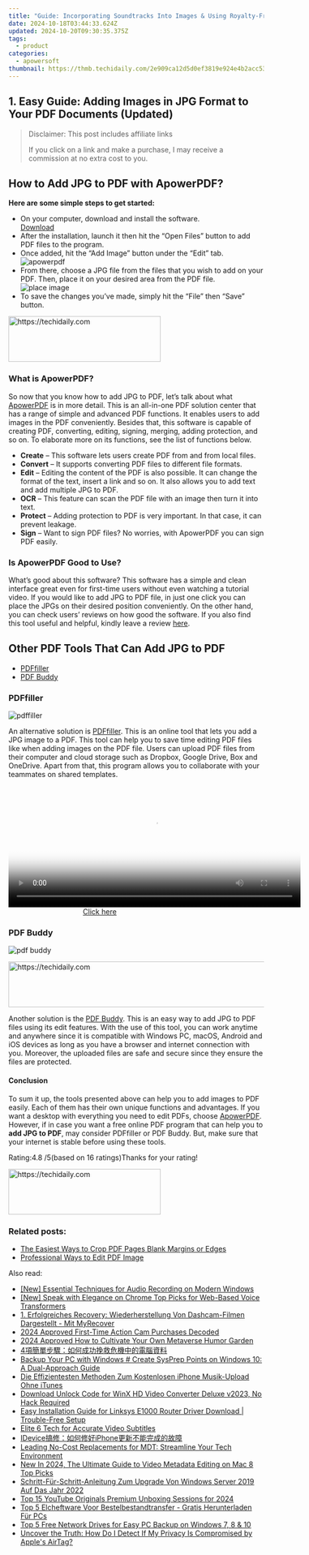 ```yaml
---
title: "Guide: Incorporating Soundtracks Into Images & Using Royalty-Free Resources"
date: 2024-10-18T03:44:33.624Z
updated: 2024-10-20T09:30:35.375Z
tags:
  - product
categories:
  - apowersoft
thumbnail: https://thmb.techidaily.com/2e909ca12d5d0ef3819e924e4b2acc53554680366614c69f27f338ed1d92d5d7.jpg
---
```


## 1. Easy Guide: Adding Images in JPG Format to Your PDF Documents (Updated)

>  Disclaimer: This post includes affiliate links
>
>  If you click on a link and make a purchase, I may receive a commission at no extra cost to you.
>

## How to Add JPG to PDF with ApowerPDF?

**Here are some simple steps to get started:**

* On your computer, download and install the software.  
[Download](https://tools.techidaily.com/apowersoft/products/)
* After the installation, launch it then hit the “Open Files” button to add PDF files to the program.
* Once added, hit the “Add Image” button under the “Edit” tab.  
![apowerpdf](https://www.apowersoft.com//webusupload.aoscdn.com/apowercom/wp-content/uploads/2020/07/add-image.jpg.webp)
* From there, choose a JPG file from the files that you wish to add on your PDF. Then, place it on your desired area from the PDF file.  
![place image](https://www.apowersoft.com//webusupload.aoscdn.com/apowercom/wp-content/uploads/2020/07/place-jpg.jpg.webp)
* To save the changes you’ve made, simply hit the “File” then “Save” button.

<!-- affiliate ads begin -->
<a href="https://aligracehair.sjv.io/c/5597632/1959707/19272" target="_top" id="1959707">
  <img src="//a.impactradius-go.com/display-ad/19272-1959707" border="0" alt="https://techidaily.com" width="300" height="90"/>
</a>
<img height="0" width="0" src="https://aligracehair.sjv.io/i/5597632/1959707/19272" style="position:absolute;visibility:hidden;" border="0" />
<!-- affiliate ads end -->

### What is ApowerPDF?

So now that you know how to add JPG to PDF, let’s talk about what [ApowerPDF](https://tools.techidaily.com/apowersoft/apower-pdf/) is in more detail. This is an all-in-one PDF solution center that has a range of simple and advanced PDF functions. It enables users to add images in the PDF conveniently. Besides that, this software is capable of creating PDF, converting, editing, signing, merging, adding protection, and so on. To elaborate more on its functions, see the list of functions below.

* **Create** – This software lets users create PDF from and from local files.
* **Convert** – It supports converting PDF files to different file formats.
* **Edit**  – Editing the content of the PDF is also possible. It can change the format of the text, insert a link and so on. It also allows you to add text and add multiple JPG to PDF.
* **OCR** – This feature can scan the PDF file with an image then turn it into text.
* **Protect** – Adding protection to PDF is very important. In that case, it can prevent leakage.
* **Sign** – Want to sign PDF files? No worries, with ApowerPDF you can sign PDF easily.

### Is ApowerPDF Good to Use?

What’s good about this software? This software has a simple and clean interface great even for first-time users without even watching a tutorial video. If you would like to add JPG to PDF file, in just one click you can place the JPGs on their desired position conveniently. On the other hand, you can check users’ reviews on how good the software. If you also find this tool useful and helpful, kindly leave a review [here](https://www.g2crowd.com/products/apowerpdf/reviews).

## Other PDF Tools That Can Add JPG to PDF

* [PDFfiller](https://tools.techidaily.com/apowersoft/products/)
* [PDF Buddy](https://tools.techidaily.com/apowersoft/products/)

### PDFfiller

![pdffiller](https://www.apowersoft.com//webusupload.aoscdn.com/apowercom/wp-content/uploads/2020/07/add-image-pdffiller.jpg.webp)

An alternative solution is [PDFfiller](https://www.pdffiller.com/en/categories/add-image.htm). This is an online tool that lets you add a JPG image to a PDF. This tool can help you to save time editing PDF files like when adding images on the PDF file. Users can upload PDF files from their computer and cloud storage such as Dropbox, Google Drive, Box and OneDrive. Apart from that, this program allows you to collaborate with your teammates on shared templates.

<!-- affiliate ads begin -->
<span id="1993645">
					<video width="576" height="240" style="cursor:pointer"
           poster="//a.impactradius-go.com/display-clicktoplayimage/1993645.png"
           onclick="if(!this.playClicked){this.play();this.setAttribute('controls',true);this.playClicked=true;}">
	   <source src="//a.impactradius-go.com/display-ad/22993-1993645">
	   <img src="//a.impactradius-go.com/display-clicktoplayimage/1993645.png" style="border: none; height: 100%; width: 100%; object-fit: contain">
	</video>
	<div style="width:360px;text-align:center"><a href="javascript:window.open(decodeURIComponent('https%3A%2F%2Fhomestyler.sjv.io%2Fc%2F5597632%2F1993645%2F22993'), '_blank');void(0);">Click here</a></div>
</span>
<img height="0" width="0" src="https://imp.pxf.io/i/5597632/1993645/22993" style="position:absolute;visibility:hidden;" border="0" />
<!-- affiliate ads end -->

### PDF Buddy

![pdf buddy](https://www.apowersoft.com//webusupload.aoscdn.com/apowercom/wp-content/uploads/2020/07/add-jpg-using-pdfbuddy.jpg.webp)

<!-- affiliate ads begin -->
<a href="https://appsumo.8odi.net/c/5597632/2049382/7443" target="_top" id="2049382">
  <img src="//a.impactradius-go.com/display-ad/7443-2049382" border="0" alt="https://techidaily.com" width="728" height="90"/>
</a>
<img height="0" width="0" src="https://appsumo.8odi.net/i/5597632/2049382/7443" style="position:absolute;visibility:hidden;" border="0" />
<!-- affiliate ads end -->

Another solution is the [PDF Buddy](https://www.pdfbuddy.com/how-to/add-image-to-pdf). This is an easy way to add JPG to PDF files using its edit features. With the use of this tool, you can work anytime and anywhere since it is compatible with Windows PC, macOS, Android and iOS devices as long as you have a browser and internet connection with you. Moreover, the uploaded files are safe and secure since they ensure the files are protected.

#### Conclusion

To sum it up, the tools presented above can help you to add images to PDF easily. Each of them has their own unique functions and advantages. If you want a desktop with everything you need to edit PDFs, choose [ApowerPDF](https://tools.techidaily.com/apowersoft/apower-pdf/). However, if in case you want a free online PDF program that can help you to **add JPG to PDF**, may consider PDFfiller or PDF Buddy. But, make sure that your internet is stable before using these tools.

Rating:4.8 /5(based on 16 ratings)Thanks for your rating!

<!-- affiliate ads begin -->
<a href="https://aligracehair.sjv.io/c/5597632/1880972/19272" target="_top" id="1880972">
  <img src="//a.impactradius-go.com/display-ad/19272-1880972" border="0" alt="https://techidaily.com" width="300" height="90"/>
</a>
<img height="0" width="0" src="https://aligracehair.sjv.io/i/5597632/1880972/19272" style="position:absolute;visibility:hidden;" border="0" />
<!-- affiliate ads end -->

### Related posts:

* [The Easiest Ways to Crop PDF Pages Blank Margins or Edges](https://tools.techidaily.com/apowersoft/apower-pdf/)
* [Professional Ways to Edit PDF Image](https://tools.techidaily.com/apowersoft/apower-pdf/)

<ins class="adsbygoogle"
     style="display:block"
     data-ad-format="autorelaxed"
     data-ad-client="ca-pub-7571918770474297"
     data-ad-slot="1223367746"></ins>

<ins class="adsbygoogle"
     style="display:block"
     data-ad-client="ca-pub-7571918770474297"
     data-ad-slot="8358498916"
     data-ad-format="auto"
     data-full-width-responsive="true"></ins>

<span class="atpl-alsoreadstyle">Also read:</span>
<div><ul>
<li><a href="https://fox-boxes.techidaily.com/new-essential-techniques-for-audio-recording-on-modern-windows/"><u>[New] Essential Techniques for Audio Recording on Modern Windows</u></a></li>
<li><a href="https://extra-skills.techidaily.com/new-speak-with-elegance-on-chrome-top-picks-for-web-based-voice-transformers/"><u>[New] Speak with Elegance on Chrome Top Picks for Web-Based Voice Transformers</u></a></li>
<li><a href="https://win-docs.techidaily.com/1-erfolgreiches-recovery-wiederherstellung-von-dashcam-filmen-dargestellt-mit-myrecover/"><u>1. Erfolgreiches Recovery: Wiederherstellung Von Dashcam-Filmen Dargestellt - Mit MyRecover</u></a></li>
<li><a href="https://fox-access.techidaily.com/2024-approved-first-time-action-cam-purchases-decoded/"><u>2024 Approved First-Time Action Cam Purchases Decoded</u></a></li>
<li><a href="https://some-techniques.techidaily.com/2024-approved-how-to-cultivate-your-own-metaverse-humor-garden/"><u>2024 Approved How to Cultivate Your Own Metaverse Humor Garden</u></a></li>
<li><a href="https://win-docs.techidaily.com/1728504746480-4/"><u>4項簡單步驟：如何成功挽救危機中的電腦資料</u></a></li>
<li><a href="https://win-docs.techidaily.com/backup-your-pc-with-windows-create-sysprep-points-on-windows-10-a-dual-approach-guide/"><u>Backup Your PC with Windows # Create SysPrep Points on Windows 10: A Dual-Approach Guide</u></a></li>
<li><a href="https://win-docs.techidaily.com/die-effizientesten-methoden-zum-kostenlosen-iphone-musik-upload-ohne-itunes/"><u>Die Effizientesten Methoden Zum Kostenlosen iPhone Musik-Upload Ohne iTunes</u></a></li>
<li><a href="https://some-knowledge.techidaily.com/download-unlock-code-for-winx-hd-video-converter-deluxe-v2023-no-hack-required/"><u>Download Unlock Code for WinX HD Video Converter Deluxe v2023, No Hack Required</u></a></li>
<li><a href="https://win-dash.techidaily.com/easy-installation-guide-for-linksys-e1000-router-driver-download-trouble-free-setup/"><u>Easy Installation Guide for Linksys E1000 Router Driver Download | Trouble-Free Setup</u></a></li>
<li><a href="https://extra-information.techidaily.com/elite-6-tech-for-accurate-video-subtitles/"><u>Elite 6 Tech for Accurate Video Subtitles</u></a></li>
<li><a href="https://win-docs.techidaily.com/ideviceiphone/"><u>IDevice搞修：如何修好iPhone更新不能完成的故障</u></a></li>
<li><a href="https://win-docs.techidaily.com/leading-no-cost-replacements-for-mdt-streamline-your-tech-environment/"><u>Leading No-Cost Replacements for MDT: Streamline Your Tech Environment</u></a></li>
<li><a href="https://ai-video-apps.techidaily.com/new-in-2024-the-ultimate-guide-to-video-metadata-editing-on-mac-8-top-picks/"><u>New In 2024, The Ultimate Guide to Video Metadata Editing on Mac 8 Top Picks</u></a></li>
<li><a href="https://win-docs.techidaily.com/schritt-fur-schritt-anleitung-zum-upgrade-von-windows-server-2019-auf-das-jahr-2022/"><u>Schritt-Für-Schritt-Anleitung Zum Upgrade Von Windows Server 2019 Auf Das Jahr 2022</u></a></li>
<li><a href="https://some-skills.techidaily.com/top-15-youtube-originals-premium-unboxing-sessions-for-2024/"><u>Top 15 YouTube Originals Premium Unboxing Sessions for 2024</u></a></li>
<li><a href="https://win-docs.techidaily.com/top-5-elcheftware-voor-bestelbestandtransfer-gratis-herunterladen-fur-pcs/"><u>Top 5 Elcheftware Voor Bestelbestandtransfer - Gratis Herunterladen Für PCs</u></a></li>
<li><a href="https://win-docs.techidaily.com/top-5-free-network-drives-for-easy-pc-backup-on-windows-7-8-and-10/"><u>Top 5 Free Network Drives for Easy PC Backup on Windows 7, 8 & 10</u></a></li>
<li><a href="https://tech-savvy.techidaily.com/uncover-the-truth-how-do-i-detect-if-my-privacy-is-compromised-by-apples-airtag/"><u>Uncover the Truth: How Do I Detect If My Privacy Is Compromised by Apple's AirTag?</u></a></li>
</ul></div>

